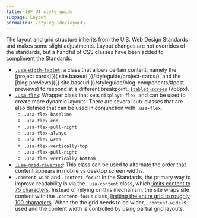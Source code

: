 ```yaml
---
title: 18F UI style guide
subpage: Layout
permalink: /styleguide/layout/
---
```


The layout and grid structure inherits from the U.S. Web Design Standards and makes some slight adjustments. Layout changes are not overrides of the standards, but a handful of CSS classes have been added to compliment the Standards.
* [`.usa-width-tablet`](https://github.com/18F/18f.gsa.gov/blob/master/_sass/_core/grid.scss): a class that allows certain content, namely the [project cards]({{ site.baseurl }}/styleguide/project-cards/), and the [blog previews]({{ site.baseurl }}/styleguide/blog-components/#post-previews) to respond at a different breakpoint, [`$tablet-screen`](https://github.com/18F/18f.gsa.gov/blob/master/_sass/_core/variables.scss) (768px).
* [`.usa-flex`](https://github.com/18F/18f.gsa.gov/blob/master/_sass/_components/layout.scss): Wrapper class that sets `display: flex`, and can be used to create more dynamic layouts. There are several sub-classes that are also defined that can be used in conjunction with `.usa-flex`.
  * `.usa-flex-baseline`
  * `.usa-flex-end`
  * `.usa-flex-pull-right`
  * `.usa-flex-always`
  * `.usa-flex-wrap`
  * `.usa-flex-vertically-top`
  * `.usa-flex-pull-right`
  * `.usa-flex-vertically-bottom`
* [`.usa-grid-reversed`](https://github.com/18F/18f.gsa.gov/blob/master/_sass/_core/grid.scss): This class can be used to alternate the order that content appears in mobile vs desktop screen widths.
* `.content-wide` and `.content-focus`: In the Standards, the primary way to improve readability is via the `.usa-content` class, which [limits content to 75 characters](https://standards.usa.gov/components/typography/#typesetting). Instead of relying on this mechanism, the site wraps site content with the `.content-focus` class, [limiting the entire grid to roughly 100 characters](https://github.com/18F/18f.gsa.gov/blob/master/_sass/_components/layout.scss). When the the grid needs to be wider, `.content-wide` is used and the content width is controlled by using partial grid layouts.
